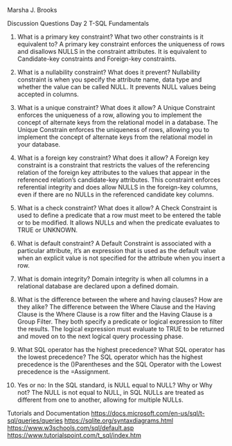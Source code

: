 Marsha J. Brooks

Discussion Questions Day 2
T-SQL Fundamentals
1.	What is a primary key constraint? What two other constraints is it equivalent to?
A primary key constraint enforces the uniqueness of rows and disallows NULLS in the constraint attributes. It is equivalent to Candidate-key constraints and Foreign-key constraints.
2.	What is a nullability constraint?  What does it prevent?
Nullability constraint is when you specify the attribute name, data type and whether the value can be called NULL.   It prevents NULL values being accepted in columns.
3.	What is a unique constraint? What does it allow?
A Unique Constraint enforces the uniqueness of a row, allowing you to implement the concept of alternate keys from the relational model in a database.
The Unique Constrain enforces the uniqueness of rows, allowing you to implement the concept of alternate keys from the relational model in your database.
4.	What is a foreign key constraint? What does it allow?
A Foreign key constraint is a constraint that restricts the values of the referencing relation of the foreign key attributes to the values that appear in the referenced relation’s candidate-key attributes. This constraint enforces referential integrity and does allow NULLS in the foreign-key columns, even if there are no NULLs in the referenced candidate key columns.

5.	What is a check constraint?  What does it allow?
A Check Constraint is used to define a predicate that a row must meet to be entered the table or to be modified.  It allows NULLs and when the predicate evaluates to TRUE or UNKNOWN.
6.	What is default constraint?
A Default Constraint is associated with a particular attribute, it’s an expression that is used as the default value when an explicit value is not specified for the attribute when you insert a row.
7.	What is domain integrity? 
Domain integrity is when all columns in a relational  database are declared upon a defined domain.

8.	What is the difference between the where and having clauses? How are they alike?
The difference between the Where Clause and the Having Clause is the Where Clause is a row filter and the Having Clause is a Group Filter.  They both specify a predicate or logical expression to filter the results.  The logical expression must evaluate to TRUE to be returned and moved on to the next logical query processing phase.
9.	What SQL operator has the highest precedence? What SQL operator has the lowest precedence?
The SQL operator which has the highest precedence is the ()Parentheses and the SQL Operator with the
Lowest precedence is the =Assignment.
10.	Yes or no:  In the SQL standard, is NULL equal to NULL? Why or Why not?
The NULL is not equal to NULL, in SQL NULLs are treated as different from one to another, allowing for multiple NULLs.  

Tutorials and Documentation
https://docs.microsoft.com/en-us/sql/t-sql/queries/queries
https://sqlite.org/syntaxdiagrams.html
https://www.w3schools.com/sql/default.asp
https://www.tutorialspoint.com/t_sql/index.htm

